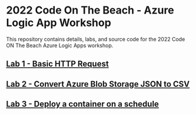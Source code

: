 # 2022 Code On The Beach - Azure Logic App Workshop
This repository contains details, labs, and source code for the 2022 Code ON The Beach Azure Logic Apps workshop. 

## [Lab 1 - Basic HTTP Request](lab1/Instructions.md)

## [Lab 2 - Convert Azure Blob Storage JSON to CSV](lab2/Instructions.md)

## [Lab 3 - Deploy a container on a schedule](lab3/Instructions.md)
